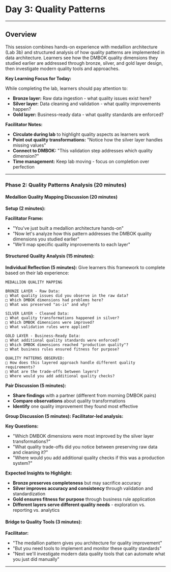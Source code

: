 # Day 3: Quality Patterns

---

## Overview

This session combines hands-on experience with medallion architecture (Lab 3b) and structured analysis of how quality patterns are implemented in data architecture. Learners see how the DMBOK quality dimensions they studied earlier are addressed through bronze, silver, and gold layer design, then investigate modern quality tools and approaches.

**Key Learning Focus for Today:**

While completing the lab, learners should pay attention to:

- **Bronze layer:** Raw data ingestion - what quality issues exist here?
- **Silver layer:** Data cleaning and validation - what quality improvements happen?
- **Gold layer:** Business-ready data - what quality standards are enforced?

**Facilitator Notes:**

- **Circulate during lab** to highlight quality aspects as learners work
- **Point out quality transformations:** "Notice how the silver layer handles missing values"
- **Connect to DMBOK:** "This validation step addresses which quality dimension?"
- **Time management:** Keep lab moving - focus on completion over perfection

---

### Phase 2: Quality Patterns Analysis (20 minutes)

#### Medallion Quality Mapping Discussion (20 minutes)

**Setup (2 minutes):**

**Facilitator Frame:**

- "You've just built a medallion architecture hands-on"
- "Now let's analyze how this pattern addresses the DMBOK quality dimensions you studied earlier"
- "We'll map specific quality improvements to each layer"

#### Structured Quality Analysis (15 minutes):

**Individual Reflection (5 minutes):**
Give learners this framework to complete based on their lab experience:

```
MEDALLION QUALITY MAPPING

BRONZE LAYER - Raw Data:
□ What quality issues did you observe in the raw data?
□ Which DMBOK dimensions had problems here?
□ What was preserved "as-is" and why?

SILVER LAYER - Cleaned Data:  
□ What quality transformations happened in silver?
□ Which DMBOK dimensions were improved?
□ What validation rules were applied?

GOLD LAYER - Business-Ready Data:
□ What additional quality standards were enforced?
□ Which DMBOK dimensions reached "production quality"?
□ What business rules ensured fitness for purpose?

QUALITY PATTERNS OBSERVED:
□ How does this layered approach handle different quality requirements?
□ What are the trade-offs between layers?
□ Where would you add additional quality checks?
```

**Pair Discussion (5 minutes):**
- **Share findings** with a partner (different from morning DMBOK pairs)
- **Compare observations** about quality transformations
- **Identify** one quality improvement they found most effective

**Group Discussion (5 minutes):**
**Facilitator-led analysis:**

**Key Questions:**
- "Which DMBOK dimensions were most improved by the silver layer transformations?"
- "What quality trade-offs did you notice between preserving raw data and cleaning it?"
- "Where would you add additional quality checks if this was a production system?"

**Expected Insights to Highlight:**
- **Bronze preserves completeness** but may sacrifice accuracy
- **Silver improves accuracy and consistency** through validation and standardization
- **Gold ensures fitness for purpose** through business rule application
- **Different layers serve different quality needs** - exploration vs. reporting vs. analytics

#### Bridge to Quality Tools (3 minutes):
**Facilitator:**
- "The medallion pattern gives you architecture for quality improvement"
- "But you need tools to implement and monitor these quality standards"
- "Next we'll investigate modern data quality tools that can automate what you just did manually"

---

